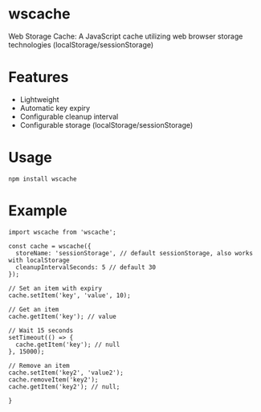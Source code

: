 wscache
====

Web Storage Cache: A JavaScript cache utilizing web browser storage technologies (localStorage/sessionStorage)

Features
====
* Lightweight
* Automatic key expiry
* Configurable cleanup interval
* Configurable storage (localStorage/sessionStorage)

Usage
====
`npm install wscache`


Example
====
```
import wscache from 'wscache';

const cache = wscache({ 
  storeName: 'sessionStorage', // default sessionStorage, also works with localStorage
  cleanupIntervalSeconds: 5 // default 30
});

// Set an item with expiry
cache.setItem('key', 'value', 10);

// Get an item
cache.getItem('key'); // value

// Wait 15 seconds
setTimeout(() => {
  cache.getItem('key'); // null
}, 15000);

// Remove an item
cache.setItem('key2', 'value2');
cache.removeItem('key2');
cache.getItem('key2'); // null;

}
```
